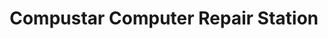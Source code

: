 ---
title: "Compustar Computer Repair Station"
url: /waltham/compustar-computer-repair-station/
shop: Computer
---